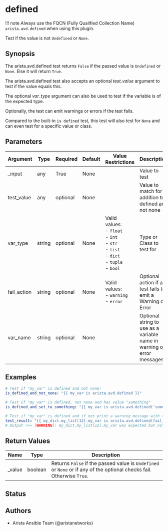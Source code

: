 # defined

!!! note
    Always use the FQCN (Fully Qualified Collection Name) `arista.avd.defined` when using this plugin.

Test if the value is not <code>Undefined</code> or <code>None</code>.

## Synopsis

The arista.avd.defined test returns <code>False</code> if the passed value is <code>Undefined</code> or <code>None</code>. Else it will return <code>True</code>.

The arista.avd.defined test also accepts an optional <em>test\_value</em> argument to test if the value equals this.

The optional <em>var\_type</em> argument can also be used to test if the variable is of the expected type.

Optionally, the test can emit warnings or errors if the test fails.

Compared to the built\-in <code>is defined</code> test, this test will also test for <code>None</code> and can even test for a specific value or class.

## Parameters

| Argument | Type | Required | Default | Value Restrictions | Description |
| -------- | ---- | -------- | ------- | ------------------ | ----------- |
| _input | any | True | None |  | Value to test |
| test_value | any | optional | None |  | Value to match for in addition to defined and not none |
| var_type | string | optional | None | Valid values:<br>- <code>float</code><br>- <code>int</code><br>- <code>str</code><br>- <code>list</code><br>- <code>dict</code><br>- <code>tuple</code><br>- <code>bool</code> | Type or Class to test for |
| fail_action | string | optional | None | Valid values:<br>- <code>warning</code><br>- <code>error</code> | Optional action if a test fails to emit a Warning or Error |
| var_name | string | optional | None |  | Optional string to use as a variable name in warning or error messages |

## Examples

```yaml
# Test if "my_var" is defined and not none:
is_defined_and_not_none: "{{ my_var is arista.avd.defined }}"

# Test if "my_var" is defined, not none and has value "something"
is_defined_and_set_to_something: "{{ my_var is arista.avd.defined('something') }}"

# Test if "my_var" is defined and if not print a warning message with the variable name
test_result: "{{ my_dict.my_list[12].my_var is arista.avd.defined(fail_action='warning', var_name='my_dict.my_list[12].my_var' }}"
# Output >>> [WARNING]: my_dict.my_list[12].my_var was expected but not set. Output may be incorrect or incomplete!
```

## Return Values

| Name | Type | Description |
| ---- | ---- | ----------- |
| _value | boolean | Returns <code>False</code> if the passed value is <code>Undefined</code> or <code>None</code> or if any of the optional checks fail. Otherwise <code>True</code>. |

## Status

## Authors

- Arista Ansible Team (@aristanetworks)
